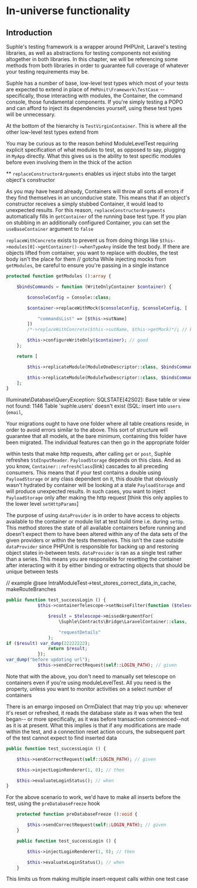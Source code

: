 # In-universe functionality

## Introduction
Suphle's testing framework is a wrapper around PHPUnit, Laravel's testing libraries, as well as abstractions for testing components not existing altogether in both libraries. In this chapter, we will be referencing some methods from both libraries in order to guarantee full coverage of whatever your testing requirements may be.

Suphle has a number of base, low-level test types which most of your tests are expected to extend in place of `PHPUnit\Framework\TestCase` -- specifically, those interacting with modules, the Container, the command console, those fundamental components. If you're simply testing a POPO and can afford to inject its dependencies yourself, using these test types will be unnecessary.

At the bottom of the hierarchy is `TestVirginContainer`. This is where all the other low-level test types extend from

You may be curious as to the reason behind ModuleLevelTest requiring explicit specification of what modules to test, as opposed to say, plugging in `MyApp` directly. What this gives us is the ability to test specific modules before even involving them in the thick of the action

**
`replaceConstructorArguments` enables us inject stubs into the target object's constructor

As you may have heard already, Containers will throw all sorts all errors if they find themselves in an unconducive state. This means that if an object's constructor receives a simply stubbed Container, it would lead to unexpected results. For this reason, `replaceConstructorArguments` automatically fills in `getContainer` of the running base test type. If you plan on stubbing in an additionally configured Container, you can set the `useBaseContainer` argument to `false`

`replaceWithConcrete` exists to prevent us from doing things like `$this->modules[0]->getContainer()->whenTypeAny` inside the test body. If there are objects lifted from container, you want to replace with doubles, the test body isn't the place for them
// gotcha
While injecting mocks from `getModules`, be careful to ensure you're passing in a single instance

```php
protected function getModules ():array {

	$bindsCommands = function (WriteOnlyContainer $container) {

		$consoleConfig = Console::class;

		$container->replaceWithMock($consoleConfig, $consoleConfig, [

			"commandsList" => [$this->sutName]
		])
		/*->replaceWithConcrete($this->sutName, $this->getMock)*/; // bad. Will create a mock per module, thereby giving false positives about what methods were invoked

		$this->configureWriteOnly($container); // good
	};

	return [

		$this->replicateModule(ModuleOneDescriptor::class, $bindsCommands),

		$this->replicateModule(ModuleTwoDescriptor::class, $bindsCommands)
	];
}

```



Illuminate\Database\QueryException: SQLSTATE[42S02]: Base table or view not found: 1146 Table 'suphle.users' doesn't exist (SQL: insert into `users` (`email`, 

Your migrations ought to have one folder where all table creations reside, in order to avoid errors similar to the above. This sort of structure will guarantee that all models, at the bare minimum, containing this folder have been migrated. The individual features can then go in the appropriate folder

within tests that make http requests, after calling `get` or `post`, Suphle refreshes `StdInputReader`. `PayloadStorage` depends on this class. And as you know, `Container::refreshClass`(link) cascades to all preceding consumers. This means that if your test contains a double using `PayloadStorage` or any class dependent on it, this double that obviously wasn't hydrated by container will be looking at a stale `PayloadStorage` and will produce unexpected results. In such cases, you want to inject `PayloadStorage` only after making the http request
[think this only applies to the lower level `setHttpParams`]

The purpose of using `dataProvider` is in order to have access to objects available to the container or module list at test build time i.e. during `setUp`. This method stores the state of all available containers before running and doesn't expect them to have been altered within any of the data sets of the given providers or within the tests themselves. This isn't the case outside `dataProvider` since PHPUnit is responsible for backing up and restoring object states in-between tests. `dataProvider` is ran as a single test rather than a series. This means you are responsible for resetting the container after interacting with it by either binding or extracting objects that should be unique between tests

// example @see IntraModuleTest->test_stores_correct_data_in_cache, makeRouteBranches

```php
public function test_successLogin () {
			$this->containerTelescope->setNoiseFilter(function ($telescope) {

				$result = $telescope->missedArgumentFor(
					\Suphle\Contracts\Bridge\LaravelContainer::class,

					"requestDetails"
				);
if ($result) var_dump(22222222);
				return $result;
			});
var_dump("before updating url");
			$this->sendCorrectRequest(self::LOGIN_PATH); // given
```
Note that with the above, you don't need to manually set telescope on containers even if you're using moduleLevelTest. All you need is the property, unless you want to monitor activities on a select number of containers

There is an emargo imposed on OrmDialect that may trip you up: whenever it's reset or refreshed, it reads the database state as it was when the test began-- or more specifically, as it was before transaction commenced--not as it is at present. What this implies is that if any modifications are made within the test, and a connection reset action occurs, the subsequent part of the test cannot expect to find inserted data

```php
public function test_successLogin () {

	$this->sendCorrectRequest(self::LOGIN_PATH); // given

	$this->injectLoginRenderer(1, 0); // then

	$this->evaluateLoginStatus(); // when
}
```

For the above scenario to work, we'd have to make all inserts before the test, using the `preDatabaseFreeze` hook

```php
	protected function preDatabaseFreeze ():void {

		$this->sendCorrectRequest(self::LOGIN_PATH); // given
	}

	public function test_successLogin () {

		$this->injectLoginRenderer(1, 0); // then

		$this->evaluateLoginStatus(); // when
	}
```
This limits us from making multiple insert-request calls within one test case